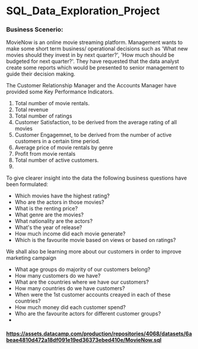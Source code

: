 # SQL_Data_Exploration_Project

### Business Scenerio:
MovieNow is an online movie streaming platform. Management wants to make some short term business/ operational decisions such as 'What new movies should they invest in by next quarter?', 'How much should be budgeted for next quarter?'. They have requested that the data analyst create some reports which would be presented to senior management to guide their decision making. 

The Customer Relationship Manager and the Accounts Manager have provided some Key Performance Indicators. 
1. Total number of movie rentals.
2. Total revenue
3. Total number of ratings
4. Customer Satisfaction, to be derived from the average rating of all movies
5. Customer Engagemnet, to be derived from the number of active customers in a certain time period.
6. Average price of movie rentals by genre
7. Profit from movie rentals
8. Total number of active customers.
9. 


To give clearer insight into the data the following business questions have been formulated:
* Which movies have the highest rating? 
* Who are the actors in those movies?
* What is the renting price?
* What genre are the movies?
* What nationality are the actors?
*  What's the year of release?
*  How much income did each movie generate?
*  Which is the favourite movie based on views or based on ratings?


We shall also be learning more about our customers in order to improve marketing campaign
* What age groups do majority of our customers belong?
* How many customers do we have?
* What are the countries where we have our customers?
* How many countries do we have customers?
* When were the 1st customer accounts creayed in each of these countries?
* How much money did each customer spend?
* Who are the favourite actors for different customer groups?
* 



#### https://assets.datacamp.com/production/repositories/4068/datasets/6abeae4810d472a18df091e19ed36373ebed410e/MovieNow.sql
